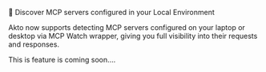 🚀 Discover MCP servers configured in your Local Environment

Akto now supports detecting MCP servers configured on your laptop or desktop via MCP Watch wrapper, giving you full visibility into their requests and responses.


This is feature is coming soon....
